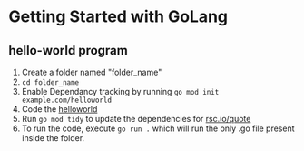 # Getting Started with GoLang

## hello-world program

1. Create a folder named "folder_name" 
2. `cd folder_name`
3. Enable Dependancy tracking by running `go mod init example.com/helloworld`
4. Code the [helloworld](hello.go)
5. Run `go mod tidy` to update the dependencies for [rsc.io/quote](https://pkg.go.dev/rsc.io/quote)
6. To run the code, execute `go run .` which will run the only .go file present inside the folder. 